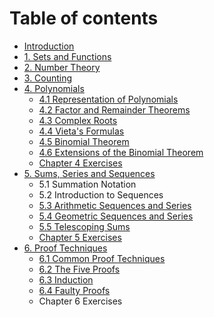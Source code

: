 # Table of contents

* [Introduction](README.md)
* [1. Sets and Functions](1.-sets-and-functions.md)
* [2. Number Theory](2.-number-theory.md)
* [3. Counting](3.-counting.md)
* [4. Polynomials](4.-polynomials/README.md)
  * [4.1 Representation of Polynomials](4.-polynomials/4.1-representation-of-polynomials.md)
  * [4.2 Factor and Remainder Theorems](4.-polynomials/4.2-factor-and-remainder-theorems.md)
  * [4.3 Complex Roots](4.-polynomials/4.3-complex-roots.md)
  * [4.4 Vieta's Formulas](4.-polynomials/4.4-vietas-formulas.md)
  * [4.5 Binomial Theorem](4.-polynomials/4.5-binomial-theorem.md)
  * [4.6 Extensions of the Binomial Theorem](4.-polynomials/4.6-extensions-of-the-binomial-theorem.md)
  * [Chapter 4 Exercises](4.-polynomials/chapter-4-exercises.md)
* [5. Sums, Series and Sequences](5.-sums-series-and-sequences/README.md)
  * 5.1 Summation Notation
  * 5.2 Introduction to Sequences
  * [5.3 Arithmetic Sequences and Series](5.-sums-series-and-sequences/5.3-arithmetic-sequences-and-series.md)
  * [5.4 Geometric Sequences and Series](5.-sums-series-and-sequences/5.4-geometric-sequences-and-series.md)
  * [5.5 Telescoping Sums](5.-sums-series-and-sequences/5.5-telescoping-sums.md)
  * [Chapter 5 Exercises](5.-sums-series-and-sequences/chapter-5-exercises.md)
* [6. Proof Techniques](6.-proof-techniques/README.md)
  * [6.1 Common Proof Techniques](6.-proof-techniques/6.1-common-proof-techniques.md)
  * [6.2 The Five Proofs](6.-proof-techniques/6.2-the-five-proofs.md)
  * [6.3 Induction](6.-proof-techniques/6.3-induction.md)
  * [6.4 Faulty Proofs](6.-proof-techniques/6.4-faulty-proofs.md)
  * Chapter 6 Exercises

